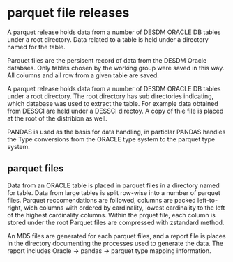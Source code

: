# parquet file releases

A parquet release holds data from a number of DESDM ORACLE DB tables under a root directory.
Data related to a table is held under a directory named for the table.

Parquet files are the persisent record of data from the DESDM Oracle databses.   Only tables chosen by the  working group were saved in this way. All columns and all row from a given table  are saved.  

A parquet release holds data from a number of DESDM ORACLE DB tables under a root directory.
The root directory has sub directories indicating, which database was used to extract the table.
For example data obtained from DESSCI are held under a DESSCI directoy.  A copy of thie file is
placed at the root of the distribion as well.

PANDAS is used as the basis for data handling, in particlar PANDAS handles the Type conversions from the ORACLE type system to the parquet type system.

## parquet files

Data from an ORACLE table is placed in parquet files  in a directory named for table.
 Data from large tables is split row-wise into a number of parquet files.   Parquet reccomendations are followed, columns are packed left-to-right, wich columns with ordered by cardinality, lowest cardinality to the left of the highest cardinality columns.  Within the prquet file, each column is stored under the root  Parquet files are compressed with zstandard method.

An MD5 files are generated for each parquet files, and a report file is places in the directory documenting the processes used to generate the data. The report includes  Oracle -> pandas -> parquet  type mapping information.
